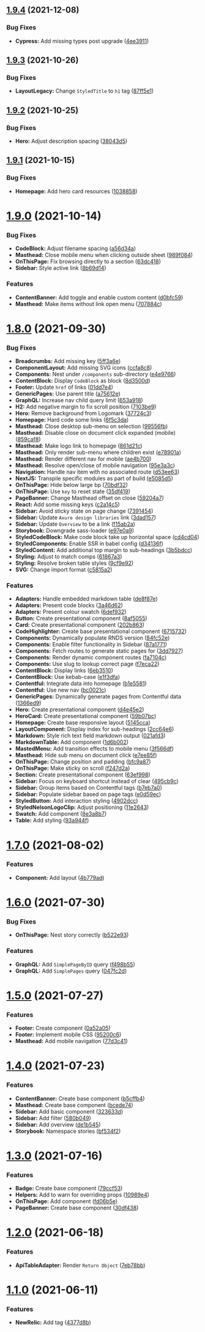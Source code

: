 ## [1.9.4](https://github.com/defencedigital/design-system-docs/compare/1.9.3...1.9.4) (2021-12-08)


### Bug Fixes

* **Cypress:** Add missing types post upgrade ([4ee3911](https://github.com/defencedigital/design-system-docs/commit/4ee39116eeb4e76e55b90a4d2d870b0ecaffe371))

## [1.9.3](https://github.com/defencedigital/design-system-docs/compare/1.9.2...1.9.3) (2021-10-26)


### Bug Fixes

* **LayoutLegacy:** Change `StyledTitle` to `h1` tag ([87ff5e1](https://github.com/defencedigital/design-system-docs/commit/87ff5e165ef603b8378369e06eca72cd26de2796))

## [1.9.2](https://github.com/defencedigital/design-system-docs/compare/1.9.1...1.9.2) (2021-10-25)


### Bug Fixes

* **Hero:** Adjust description spacing ([38043d5](https://github.com/defencedigital/design-system-docs/commit/38043d50d9f7e87930987fa3c6efbb5053b055be))

## [1.9.1](https://github.com/defencedigital/design-system-docs/compare/1.9.0...1.9.1) (2021-10-15)


### Bug Fixes

* **Homepage:** Add hero card resources ([1038858](https://github.com/defencedigital/design-system-docs/commit/103885843ea722006007f9f362a06663375df141))

# [1.9.0](https://github.com/defencedigital/design-system-docs/compare/1.8.0...1.9.0) (2021-10-14)


### Bug Fixes

* **CodeBlock:** Adjust filename spacing ([a56d34a](https://github.com/defencedigital/design-system-docs/commit/a56d34ac855836ed97fe329b1f850816e98a2ffb))
* **Masthead:** Close mobile menu when clicking outside sheet ([989f084](https://github.com/defencedigital/design-system-docs/commit/989f0849907aa627040650303c72b21be505ed4f))
* **OnThisPage:** Fix browsing directly to a section ([63dc418](https://github.com/defencedigital/design-system-docs/commit/63dc4182b04bfac3caa3446fd76cc999b691c71e))
* **Sidebar:** Style active link ([8b69d14](https://github.com/defencedigital/design-system-docs/commit/8b69d140578bec0deba3e120bff1ee0c851364b5))


### Features

* **ContentBanner:** Add toggle and enable custom content ([d0bfc59](https://github.com/defencedigital/design-system-docs/commit/d0bfc59bb979ed494e7854c51bc3d205efa8d0e6))
* **Masthead:** Make items without link open menu ([707884c](https://github.com/defencedigital/design-system-docs/commit/707884cef36dcde2bd9d556f2a6e405513d98421))

# [1.8.0](https://github.com/Royal-Navy/docs.royalnavy.io/compare/1.7.0...1.8.0) (2021-09-30)


### Bug Fixes

* **Breadcrumbs:** Add missing key ([5ff3a6e](https://github.com/Royal-Navy/docs.royalnavy.io/commit/5ff3a6e7697b40e1bbb90dd6c421aa637bd0b1af))
* **ComponentLayout:** Add missing SVG icons ([ccfa8c8](https://github.com/Royal-Navy/docs.royalnavy.io/commit/ccfa8c88fb212aa7c3c4fcccb71d2dee6e1cd192))
* **Components:** Nest under `/components` sub-directory ([e4e9766](https://github.com/Royal-Navy/docs.royalnavy.io/commit/e4e97668bac6d36f081d75571a062ed3134c6bf7))
* **ContentBlock:** Display `CodeBlock` as block ([8d3500d](https://github.com/Royal-Navy/docs.royalnavy.io/commit/8d3500d6e4fddbaa90b19832c134147199a73149))
* **Footer:** Update `href` of links ([01dd7e4](https://github.com/Royal-Navy/docs.royalnavy.io/commit/01dd7e4e484da3f1051db5f74126c7f99259ab5e))
* **GenericPages:** Use parent title ([a75612e](https://github.com/Royal-Navy/docs.royalnavy.io/commit/a75612e6920ad16a20b5874eec121a65a1c68dbf))
* **GraphQL:** Increase nav child query limit ([653a918](https://github.com/Royal-Navy/docs.royalnavy.io/commit/653a918cabb17a56fc59341175dfe5bdd8941b2e))
* **H2:** Add negative margin to fix scroll position ([7103be9](https://github.com/Royal-Navy/docs.royalnavy.io/commit/7103be948b3f67d54c61d805e7319f2075809541))
* **Hero:** Remove background from Logomark ([37724c3](https://github.com/Royal-Navy/docs.royalnavy.io/commit/37724c38ecc018aaaac8ce1869c1f541db18c902))
* **Homepage:** Hard code some links ([6f5c3da](https://github.com/Royal-Navy/docs.royalnavy.io/commit/6f5c3da0e9b7cbd70f3f7ceb71ef04df61de386a))
* **Masthead:** Close desktop sub-menu on selection ([99556fb](https://github.com/Royal-Navy/docs.royalnavy.io/commit/99556fbe488c0508abc6e1c9ebcd10c2cc64df3d))
* **Masthead:** Disable close on document click expanded (mobile) ([859caf8](https://github.com/Royal-Navy/docs.royalnavy.io/commit/859caf8a2b0a5023ab2982e04d210eba3ded4318))
* **Masthead:** Make logo link to homepage ([861d21c](https://github.com/Royal-Navy/docs.royalnavy.io/commit/861d21c21cb9e5977be766513e9770539a7e4978))
* **Masthead:** Only render sub-menu where children exist ([e78901a](https://github.com/Royal-Navy/docs.royalnavy.io/commit/e78901aaedfdd1cafa94c7196db354808c4ab1a7))
* **Masthead:** Render different nav for mobile ([ae4b700](https://github.com/Royal-Navy/docs.royalnavy.io/commit/ae4b70053da5eae9a9e1012f5448d7b293db8ed1))
* **Masthead:** Resolve open/close of mobile navigation ([95e3a3c](https://github.com/Royal-Navy/docs.royalnavy.io/commit/95e3a3c7ff646891ab1143fcd38f01c6ee33c3fe))
* **Navigation:** Handle nav item with no associated route ([d53ee63](https://github.com/Royal-Navy/docs.royalnavy.io/commit/d53ee63f806dabc79563cc074b3419d9ed9dbadb))
* **NextJS:** Transpile specific modules as part of build ([e5085d5](https://github.com/Royal-Navy/docs.royalnavy.io/commit/e5085d5694dc28953c7b2da82d2cb2bb3ebf30a8))
* **OnThisPage:** Hide below large bp ([70bdf32](https://github.com/Royal-Navy/docs.royalnavy.io/commit/70bdf32a1b325d100185876bdb776725da80733a))
* **OnThisPage:** Use `key` to reset state ([35df419](https://github.com/Royal-Navy/docs.royalnavy.io/commit/35df4198e94ead531fd7d358336cdd91da0e2621))
* **PageBanner:** Change Masthead offset on close ([59204a7](https://github.com/Royal-Navy/docs.royalnavy.io/commit/59204a723fe8b633148a865700abbafb135f68e1))
* **React:** Add some missing keys ([c2a14c5](https://github.com/Royal-Navy/docs.royalnavy.io/commit/c2a14c584a2a2aa9ccf241042e82fe10e2b74288))
* **Sidebar:** Avoid sticky state on page change ([7391454](https://github.com/Royal-Navy/docs.royalnavy.io/commit/73914542bec1dfc8607e428c7ecbdd51c1de0f10))
* **Sidebar:** Update `Axure design libraries` link ([3dad157](https://github.com/Royal-Navy/docs.royalnavy.io/commit/3dad15722f43e35203e1660668c3dcffef0ee013))
* **Sidebar:** Update `Overview` to be a link ([f15ab2a](https://github.com/Royal-Navy/docs.royalnavy.io/commit/f15ab2a34fbe995ffc8a9661c1f4cfc8f4b53894))
* **Storybook:** Downgrade sass-loader ([e97e0a9](https://github.com/Royal-Navy/docs.royalnavy.io/commit/e97e0a9bfb777f3deb1fbdfefdbf6b7ea5d61d1c))
* **StyledCodeBlock:** Make code block take up horizontal space ([cd4cd04](https://github.com/Royal-Navy/docs.royalnavy.io/commit/cd4cd0414d3d6cf9c3feb4aa277a26b5ff2d79bd))
* **StyledComponents:** Enable SSR in babel config ([d34136f](https://github.com/Royal-Navy/docs.royalnavy.io/commit/d34136f0df3c33ebe517a0759e74aa3edfd29b1f))
* **StyledContent:** Add additional top margin to sub-headings ([3b5bdcc](https://github.com/Royal-Navy/docs.royalnavy.io/commit/3b5bdccd3e06f45478212cd63caea2d6f1199479))
* **Styling:** Adjust to match comps ([61867a3](https://github.com/Royal-Navy/docs.royalnavy.io/commit/61867a38fe1adc6798f6bb91dc18da4060b3b0dc))
* **Styling:** Resolve broken table styles ([9cf9e92](https://github.com/Royal-Navy/docs.royalnavy.io/commit/9cf9e92f506e4ddb26453907c4b029e0074e70fb))
* **SVG:** Change import format ([c5815a2](https://github.com/Royal-Navy/docs.royalnavy.io/commit/c5815a20f58f8625331634665c4b87684da048f0))


### Features

* **Adapters:** Handle embedded markdown table ([de8f87e](https://github.com/Royal-Navy/docs.royalnavy.io/commit/de8f87e48cb1d4f2d3c67054a0892aec8456fee3))
* **Adapters:** Present code blocks ([3a46d62](https://github.com/Royal-Navy/docs.royalnavy.io/commit/3a46d627f313024cd7d9c712a7ebc44f1de98e22))
* **Adapters:** Present colour swatch ([6def932](https://github.com/Royal-Navy/docs.royalnavy.io/commit/6def93234272f9309736bc99b313f2395346da46))
* **Button:** Create presentational component ([8af5055](https://github.com/Royal-Navy/docs.royalnavy.io/commit/8af505545006e9f2247caef373e30c287a9f7c06))
* **Card:** Create presentational component ([202b863](https://github.com/Royal-Navy/docs.royalnavy.io/commit/202b86373411edd95f409f07afd63c91c62e446b))
* **CodeHighlighter:** Create base presentational component ([6715732](https://github.com/Royal-Navy/docs.royalnavy.io/commit/6715732826ac168633abf1d0b654c3c792ba17dc))
* **Components:** Dynamically populate RNDS version ([84fc52e](https://github.com/Royal-Navy/docs.royalnavy.io/commit/84fc52e22286b98b3d035142a81dd93011ff989f))
* **Components:** Enable filter functionality in Sidebar ([87a1771](https://github.com/Royal-Navy/docs.royalnavy.io/commit/87a1771682c55b760c51dd15b3e559056d5df3e3))
* **Components:** Fetch routes to generate static pages for ([3dd7927](https://github.com/Royal-Navy/docs.royalnavy.io/commit/3dd792756fc27b7cf86aac5edc0576ce685c2c9d))
* **Components:** Render dynamic component routes ([fa7104c](https://github.com/Royal-Navy/docs.royalnavy.io/commit/fa7104ccb263683436f336a172a1e7b4b9ea13bf))
* **Components:** Use slug to lookup correct page ([f7eca22](https://github.com/Royal-Navy/docs.royalnavy.io/commit/f7eca22be40a00c0d9fa7be0ab633a0793dff891))
* **ContentBlock:** Display links ([6eb3510](https://github.com/Royal-Navy/docs.royalnavy.io/commit/6eb35101d673e4ea8bad07ea6c3cb8be85c1e787))
* **ContentBlock:** Use kebab-case ([e1f3dfa](https://github.com/Royal-Navy/docs.royalnavy.io/commit/e1f3dfa53b40dcf8641bc96fd2dc9320301aecf2))
* **Contentful:** Integrate data into homepage ([b1e5581](https://github.com/Royal-Navy/docs.royalnavy.io/commit/b1e5581905296dc1210f1943f7307f3060bbc826))
* **Contentful:** Use new nav ([bc0021c](https://github.com/Royal-Navy/docs.royalnavy.io/commit/bc0021cba40c35b1c0420f4cf0e307f3eb1bf4cd))
* **GenericPages:** Dynamically generate pages from Contentful data ([1366ed9](https://github.com/Royal-Navy/docs.royalnavy.io/commit/1366ed951f8e87e381ea10650d6b55c623821b01))
* **Hero:** Create presentational component ([d4e45e2](https://github.com/Royal-Navy/docs.royalnavy.io/commit/d4e45e2a9909a8a0783c4811754448f2a4fd462a))
* **HeroCard:** Create presentational component ([59b07bc](https://github.com/Royal-Navy/docs.royalnavy.io/commit/59b07bc9655cb86b1920b983bf930fc4f44668a6))
* **Homepage:** Create base responsive layout ([5145cca](https://github.com/Royal-Navy/docs.royalnavy.io/commit/5145cca51e43b9ca01f9d1a4069d46ad15d6de61))
* **LayoutComponent:** Display index for sub-headings ([2cc64e6](https://github.com/Royal-Navy/docs.royalnavy.io/commit/2cc64e6c60bc03860c36b46d3b024d0498a8a3a7))
* **Markdown:** Style rich text field markdown output ([021afd3](https://github.com/Royal-Navy/docs.royalnavy.io/commit/021afd3c022014c7749990660bd0937643252565))
* **MarkdownTable:** Add component ([1d6b002](https://github.com/Royal-Navy/docs.royalnavy.io/commit/1d6b002cc26ce8d3a5a85be5580cee77f07b62be))
* **MastedMenu:** Add transition effects to mobile menu ([3f566df](https://github.com/Royal-Navy/docs.royalnavy.io/commit/3f566dfbd3d76d96a58e8e93bade1c74fdf46314))
* **Masthead:** Hide sub menu on document click ([e7ee85f](https://github.com/Royal-Navy/docs.royalnavy.io/commit/e7ee85ffa85e500d2404fd7c56a634aa01ce95eb))
* **OnThisPage:** Change position and padding ([bfc9a87](https://github.com/Royal-Navy/docs.royalnavy.io/commit/bfc9a875c3489d4bdba59a19a57f04d5a94ce214))
* **OnThisPage:** Make sticky on scroll ([f247d2a](https://github.com/Royal-Navy/docs.royalnavy.io/commit/f247d2a1b927c5d673a2442294e9a7029d3710b3))
* **Section:** Create presentational component ([63ef998](https://github.com/Royal-Navy/docs.royalnavy.io/commit/63ef9985cd45766347ef20e1baa5b47d95194a21))
* **Sidebar:** Focus on keyboard shortcut instead of clear ([495cb9c](https://github.com/Royal-Navy/docs.royalnavy.io/commit/495cb9c824bee97415ded1e04c4ed66e309e3d80))
* **Sidebar:** Group items based on Contentful tags ([b7eb7a0](https://github.com/Royal-Navy/docs.royalnavy.io/commit/b7eb7a05bdb3c1a69641ad7a75359642740d4835))
* **Sidebar:** Populate sidebar based on page tags ([e0d59ec](https://github.com/Royal-Navy/docs.royalnavy.io/commit/e0d59ec426d1419f53df5da84d2394dea1317a83))
* **StyledButton:** Add interaction styling ([4902dcc](https://github.com/Royal-Navy/docs.royalnavy.io/commit/4902dcc321f040a019308e80361d8a646e83d022))
* **StyledNelsonLogoClip:** Adjust positioning ([11e2643](https://github.com/Royal-Navy/docs.royalnavy.io/commit/11e2643da50ad46266bf625a39f88b0f38ccc8a6))
* **Swatch:** Add component ([8e3a8b7](https://github.com/Royal-Navy/docs.royalnavy.io/commit/8e3a8b79c3a9d0a22a46354c1a33c7147402f086))
* **Table:** Add styling ([93a944f](https://github.com/Royal-Navy/docs.royalnavy.io/commit/93a944f684f3fff32ebfe96be03b1824e262fd98))

# [1.7.0](https://github.com/Royal-Navy/docs.royalnavy.io/compare/1.6.0...1.7.0) (2021-08-02)


### Features

* **Component:** Add layout ([4b779ad](https://github.com/Royal-Navy/docs.royalnavy.io/commit/4b779ad4065e258cb282927ab82299d21aa58181))

# [1.6.0](https://github.com/Royal-Navy/docs.royalnavy.io/compare/1.5.0...1.6.0) (2021-07-30)


### Bug Fixes

* **OnThisPage:** Nest story correctly ([b522e93](https://github.com/Royal-Navy/docs.royalnavy.io/commit/b522e93acc050565cf43bec322008f018afa8ccd))


### Features

* **GraphQL:** Add `SimplePageByID` query ([f498b55](https://github.com/Royal-Navy/docs.royalnavy.io/commit/f498b55f5e6cdca613ef9dfd5fc59b173f7c4366))
* **GraphQL:** Add `SimplePages` query ([047fc2d](https://github.com/Royal-Navy/docs.royalnavy.io/commit/047fc2dd0548a0cf1528b6db4530b93165885406))

# [1.5.0](https://github.com/Royal-Navy/docs.royalnavy.io/compare/1.4.0...1.5.0) (2021-07-27)


### Features

* **Footer:** Create component ([0a52a05](https://github.com/Royal-Navy/docs.royalnavy.io/commit/0a52a0506c44d30f9fb5e181ef32b68598dfd22d))
* **Footer:** Implement mobile CSS ([95200c6](https://github.com/Royal-Navy/docs.royalnavy.io/commit/95200c6c4e178457795fbb5023d6735a1d13cbd4))
* **Masthead:** Add mobile navigation ([77d3c41](https://github.com/Royal-Navy/docs.royalnavy.io/commit/77d3c414f304236004387ef2913041a1ae3b9644))

# [1.4.0](https://github.com/Royal-Navy/docs.royalnavy.io/compare/1.3.0...1.4.0) (2021-07-23)


### Features

* **ContentBanner:** Create base component ([b5cffb4](https://github.com/Royal-Navy/docs.royalnavy.io/commit/b5cffb4c43a0bb0939a63eb7c350cec2e8bc5b7f))
* **Masthead:** Create base component ([bcede74](https://github.com/Royal-Navy/docs.royalnavy.io/commit/bcede74f863409a5edec2f2c19c46f5441af8a76))
* **Sidebar:** Add basic component ([323633d](https://github.com/Royal-Navy/docs.royalnavy.io/commit/323633dde2abe7bb2da30ee48180c0657fcbd4a4))
* **Sidebar:** Add filter ([580b049](https://github.com/Royal-Navy/docs.royalnavy.io/commit/580b049948d0266efeb4765b9ba0f8a3caee7905))
* **Sidebar:** Add overview ([de1b545](https://github.com/Royal-Navy/docs.royalnavy.io/commit/de1b5454228b90c5d64bd32ce37d7337e8463c02))
* **Storybook:** Namespace stories ([bf534f2](https://github.com/Royal-Navy/docs.royalnavy.io/commit/bf534f29c1ca5351a49c57539e5f6febe867dc22))

# [1.3.0](https://github.com/Royal-Navy/docs.royalnavy.io/compare/1.2.0...1.3.0) (2021-07-16)


### Features

* **Badge:** Create base component ([79ccf53](https://github.com/Royal-Navy/docs.royalnavy.io/commit/79ccf5392182a6aa268fe7a6a7c6470aba99d596))
* **Helpers:** Add to warn for overriding props ([10989e4](https://github.com/Royal-Navy/docs.royalnavy.io/commit/10989e4ccced0e9629e3edfa97b435c273719f02))
* **OnThisPage:** Add component ([fd06b5e](https://github.com/Royal-Navy/docs.royalnavy.io/commit/fd06b5e6755f333d216c9e4227d9ef3e5b94a0a4))
* **PageBanner:** Create base component ([30df438](https://github.com/Royal-Navy/docs.royalnavy.io/commit/30df438a71aaff6ea38b071fe80581c04c5eab54))

# [1.2.0](https://github.com/Royal-Navy/docs.royalnavy.io/compare/1.1.0...1.2.0) (2021-06-18)


### Features

* **ApiTableAdapter:** Render `Return Object` ([7eb78bb](https://github.com/Royal-Navy/docs.royalnavy.io/commit/7eb78bb0332ddacfb1590b86d268e35e3b6f4f19))

# [1.1.0](https://github.com/Royal-Navy/docs.royalnavy.io/compare/1.0.0...1.1.0) (2021-06-11)


### Features

* **NewRelic:** Add tag ([4377d8b](https://github.com/Royal-Navy/docs.royalnavy.io/commit/4377d8be8e874a8de886ea92a9bb7134ba584880))
